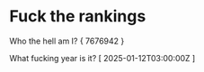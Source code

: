 # Fuck the rankings

Who the hell am I?
{ 7676942 }

What fucking year is it?
[ 2025-01-12T03:00:00Z ]
